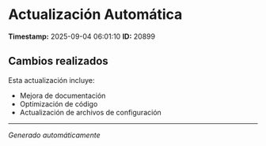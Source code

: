 # Actualización Automática

**Timestamp:** 2025-09-04 06:01:10
**ID:** 20899

## Cambios realizados

Esta actualización incluye:
- Mejora de documentación
- Optimización de código
- Actualización de archivos de configuración

---
*Generado automáticamente*
